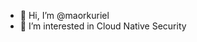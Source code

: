 - 👋 Hi, I’m @maorkuriel
- 👀 I’m interested in Cloud Native Security

<!---
maorkuriel/maorkuriel is a ✨ special ✨ repository because its `README.md` (this file) appears on your GitHub profile.
You can click the Preview link to take a look at your changes.
--->
